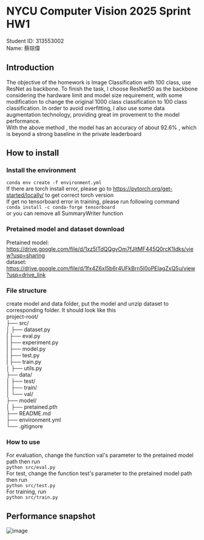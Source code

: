 # NYCU Computer Vision 2025 Sprint HW1
Student ID: 313553002  
Name: 蔡琮偉
## Introduction
 The objective of the homework is Image Classification with 100 class, use ResNet as backbone. To finish
 the task, I choose ResNet50 as the backbone considering the hardware limit and model size requirement,
 with some modification to change the original 1000 class classification to 100 class classification.
 In order to avoid overfitting, I also use some data augmentation technology, providing great im
provement to the model performance.  
 With the above method , the model has an accuracy of about 92.6% , which is beyond a strong
 baseline in the private leaderboard
## How to install
### Install the environment
`
conda env create -f environment.yml
`  
If there are torch install error, please go to https://pytorch.org/get-started/locally/ to get correct torch version  
If get no tensorboard error in training, please run following command  
`
conda install -c conda-forge tensorboard
`  
or you can remove all SummaryWriter function  
### Pretained model and dataset download
Pretained model: https://drive.google.com/file/d/1xz5ITdQQgvOm7fJItMF445Q0rcK1Idks/view?usp=sharing  
dataset: https://drive.google.com/file/d/1fx4Z6xl5b6r4UFkBrn5l0oPEIagZxQ5u/view?usp=drive_link
### File structure
create model and data folder, put the model and unzip dataset to corresponding folder. It should look like this  
project-root/  
├── src/  
│   ├── dataset.py  
|   ├── eval.py  
|   ├── experiment.py  
|   ├── model.py  
|   ├── test.py  
|   ├── train.py  
│   ├── utils.py  
├── data/       
│   ├── test/  
│   ├── train/  
│   └── val/  
├── model/  
│   ├── pretained.pth  
├── README.md          
├── environment.yml    
└── .gitignore          
### How to use
For evaluation, change the function val's parameter to the pretained model path then run  
`
python src/eval.py
`  
For test, change the function test's parameter to the pretained model path then run  
`
python src/test.py
`  
For training, run  
`
python src/train.py
`  
## Performance snapshot
![image](https://github.com/user-attachments/assets/ea0162bd-5e79-4115-bfc1-93cab4adcb58)

